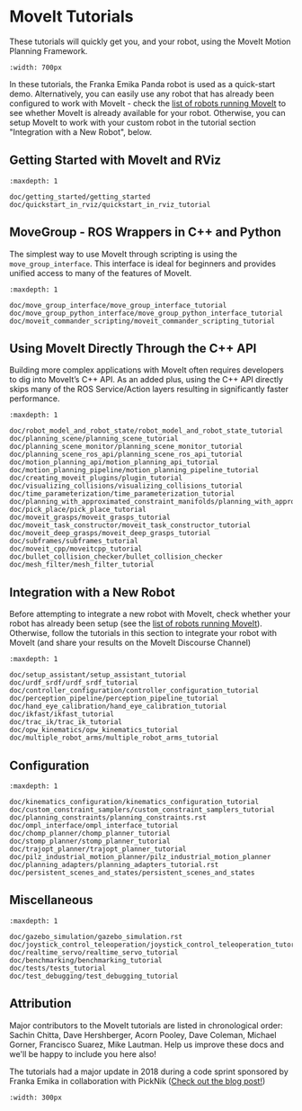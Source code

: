 # MoveIt Tutorials

These tutorials will quickly get you, and your robot, using the MoveIt Motion Planning Framework.

```{image} doc/quickstart_in_rviz/rviz_plugin_head.png
:width: 700px
```

In these tutorials, the Franka Emika Panda robot is used as a quick-start demo. Alternatively, you can easily use any robot that has already been configured to work with MoveIt - check the [list of robots running MoveIt](http://moveit.ros.org/robots/) to see whether MoveIt is already available for your robot. Otherwise, you can setup MoveIt to work with your custom robot in the tutorial section "Integration with a New Robot", below.

## Getting Started with MoveIt and RViz

```{toctree}
:maxdepth: 1

doc/getting_started/getting_started
doc/quickstart_in_rviz/quickstart_in_rviz_tutorial
```

## MoveGroup - ROS Wrappers in C++ and Python

The simplest way to use MoveIt through scripting is using the `move_group_interface`. This interface is ideal for beginners and provides unified access to many of the features of MoveIt.

```{toctree}
:maxdepth: 1

doc/move_group_interface/move_group_interface_tutorial
doc/move_group_python_interface/move_group_python_interface_tutorial
doc/moveit_commander_scripting/moveit_commander_scripting_tutorial
```

## Using MoveIt Directly Through the C++ API

Building more complex applications with MoveIt often requires developers to dig into MoveIt’s C++ API. As an added plus, using the C++ API directly skips many of the ROS Service/Action layers resulting in significantly faster performance.

```{toctree}
:maxdepth: 1

doc/robot_model_and_robot_state/robot_model_and_robot_state_tutorial
doc/planning_scene/planning_scene_tutorial
doc/planning_scene_monitor/planning_scene_monitor_tutorial
doc/planning_scene_ros_api/planning_scene_ros_api_tutorial
doc/motion_planning_api/motion_planning_api_tutorial
doc/motion_planning_pipeline/motion_planning_pipeline_tutorial
doc/creating_moveit_plugins/plugin_tutorial
doc/visualizing_collisions/visualizing_collisions_tutorial
doc/time_parameterization/time_parameterization_tutorial
doc/planning_with_approximated_constraint_manifolds/planning_with_approximated_constraint_manifolds_tutorial
doc/pick_place/pick_place_tutorial
doc/moveit_grasps/moveit_grasps_tutorial
doc/moveit_task_constructor/moveit_task_constructor_tutorial
doc/moveit_deep_grasps/moveit_deep_grasps_tutorial
doc/subframes/subframes_tutorial
doc/moveit_cpp/moveitcpp_tutorial
doc/bullet_collision_checker/bullet_collision_checker
doc/mesh_filter/mesh_filter_tutorial
```

## Integration with a New Robot

Before attempting to integrate a new robot with MoveIt, check whether your robot has already been setup (see the [list of robots running MoveIt](http://moveit.ros.org/robots/)). Otherwise, follow the tutorials in this section to integrate your robot with MoveIt (and share your results on the MoveIt Discourse Channel)

```{toctree}
:maxdepth: 1

doc/setup_assistant/setup_assistant_tutorial
doc/urdf_srdf/urdf_srdf_tutorial
doc/controller_configuration/controller_configuration_tutorial
doc/perception_pipeline/perception_pipeline_tutorial
doc/hand_eye_calibration/hand_eye_calibration_tutorial
doc/ikfast/ikfast_tutorial
doc/trac_ik/trac_ik_tutorial
doc/opw_kinematics/opw_kinematics_tutorial
doc/multiple_robot_arms/multiple_robot_arms_tutorial
```

## Configuration

```{toctree}
:maxdepth: 1

doc/kinematics_configuration/kinematics_configuration_tutorial
doc/custom_constraint_samplers/custom_constraint_samplers_tutorial
doc/planning_constraints/planning_constraints.rst
doc/ompl_interface/ompl_interface_tutorial
doc/chomp_planner/chomp_planner_tutorial
doc/stomp_planner/stomp_planner_tutorial
doc/trajopt_planner/trajopt_planner_tutorial
doc/pilz_industrial_motion_planner/pilz_industrial_motion_planner
doc/planning_adapters/planning_adapters_tutorial.rst
doc/persistent_scenes_and_states/persistent_scenes_and_states
```

## Miscellaneous

```{toctree}
:maxdepth: 1

doc/gazebo_simulation/gazebo_simulation.rst
doc/joystick_control_teleoperation/joystick_control_teleoperation_tutorial
doc/realtime_servo/realtime_servo_tutorial
doc/benchmarking/benchmarking_tutorial
doc/tests/tests_tutorial
doc/test_debugging/test_debugging_tutorial
```

## Attribution

Major contributors to the MoveIt tutorials are listed in chronological order: Sachin Chitta, Dave Hershberger, Acorn Pooley, Dave Coleman, Michael Gorner, Francisco Suarez, Mike Lautman. Help us improve these docs and we'll be happy to include you here also!

The tutorials had a major update in 2018 during a code sprint sponsored by Franka Emika in collaboration with PickNik ([Check out the blog post!](http://moveit.ros.org/moveit!/ros/2018/02/26/tutorials-documentation-codesprint.html))

```{image} ./_static/franka_logo.png
:width: 300px
```
